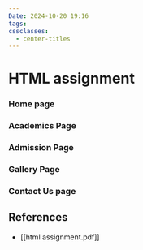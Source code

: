 ```yaml
---
Date: 2024-10-20 19:16
tags: 
cssclasses:
  - center-titles
---
```

# HTML assignment

### Home page
### Academics Page
### Admission Page
### Gallery Page
### Contact Us page




## References
- [[html assignment.pdf]]